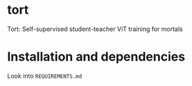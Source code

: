 # tort
Tort: Self-supervised student-teacher ViT training for mortals

# Installation and dependencies
Look into `REQUIREMENTS.md`